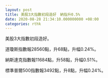 ```yaml
---
layout: post
title: 美股3大指數初段造好　納指升0.5%
date: 2020-08-28 21:34:10.000000000 +08:00
categories: rthk
---
```


美股3大指數初段造好。

道瓊斯指數報28560點，升68點，升幅0.24%。

納斯達克指數報11684點，升58點，升幅0.51%。

標準普爾500指數報3492點，升8點，升幅0.24%。
